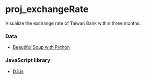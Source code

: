 # proj_exchangeRate

Visualize the exchange rate of Taiwan Bank within three months.

### Data
- [Beautiful Soup with Python](https://www.crummy.com/software/BeautifulSoup/bs4/doc/)

### JavaScript library
- [D3.js](https://d3js.org/)